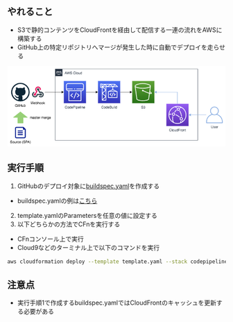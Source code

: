 ## やれること
- S3で静的コンテンツをCloudFrontを経由して配信する一連の流れをAWSに構築する
- GitHub上の特定リポジトリへマージが発生した時に自動でデプロイを走らせる

![](aws-codepipeline-s3.png)

## 実行手順
1. GitHubのデプロイ対象に[buildspec.yaml](https://docs.aws.amazon.com/ja_jp/codebuild/latest/userguide/build-spec-ref.html)を作成する
  - buildspec.yamlの例は[こちら](https://github.com/gitkado/book-clipper-frontend/blob/master/buildspec.yaml)
2. template.yamlのParametersを任意の値に設定する
3. 以下どちらかの方法でCFnを実行する
  - CFnコンソール上で実行
  - Cloud9などのターミナル上で以下のコマンドを実行

```sh
aws cloudformation deploy --template template.yaml --stack codepipeline-s3-cfn --capabilities CAPABILITY_IAM
```

## 注意点
- 実行手順1で作成するbuildspec.yamlではCloudFrontのキャッシュを更新する必要がある
